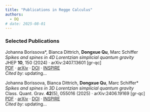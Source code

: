 ```yaml
---
title: "Publications in Regge Calculus"
authors:
  - DQ
# date: 2025-08-01
---
```


### Selected Publications

Johanna Borissova*, Bianca Dittrich, <strong>Dongxue Qu</strong>, Marc Schiffer<br>
<em>Spikes and spines in 4D Lorentzian simplicial quantum gravity</em><br>
JHEP <strong>10</strong>, 150 (2024) · arXiv:2407.13601 [gr-qc]<br>
<a href="https://arxiv.org/pdf/2407.13601">PDF</a> · 
<a href="https://arxiv.org/abs/2407.13601">arXiv</a> · 
<a href="https://doi.org/10.1007/JHEP10(2024)150">DOI</a> · 
<a href="https://inspirehep.net/literature/2809026">INSPIRE</a><br>
<em>Cited by</em>: <span id="citecount-2809026">updating…</span>

<script>
fetch("https://inspirehep.net/api/literature/2809026")
  .then(res => res.json())
  .then(data => {
    const count = data.metadata?.citation_count ?? "0";
    document.getElementById("citecount-2809026").innerText = count;
  });
</script>

Johanna Borissova, Bianca Dittrich, <strong>Dongxue Qu</strong>, Marc Schiffer*<br>
<em>Spikes and spines in 3D Lorentzian simplicial quantum gravity</em><br>
Class. Quant. Grav. <strong>42</strong>(5), 055016 (2025) · arXiv:2406.19169 [gr-qc]<br>
<a href="https://arxiv.org/pdf/2406.19169">PDF</a> · 
<a href="https://arxiv.org/abs/2406.19169">arXiv</a> · 
<a href="https://doi.org/10.1088/1361-6382/adaf02">DOI</a> · 
<a href="https://inspirehep.net/literature/2802663">INSPIRE</a><br>
<em>Cited by</em>: <span id="citecount-2802663">updating…</span>

<script>
fetch("https://inspirehep.net/api/literature/2802663")
  .then(res => res.json())
  .then(data => {
    const count = data.metadata?.citation_count ?? "0";
    document.getElementById("citecount-2802663").innerText = count;
  });
</script>